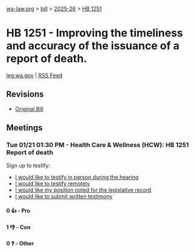 [wa-law.org](/) > [bill](/bill/) > [2025-26](/bill/2025-26/) > [HB 1251](/bill/2025-26/hb/1251/)

# HB 1251 - Improving the timeliness and accuracy of the issuance of a report of death.
[leg.wa.gov](https://app.leg.wa.gov/billsummary?BillNumber=1251&Year=2025&Initiative=false) | [RSS Feed](./rss.xml)

## Revisions
* [Original Bill](1/)

## Meetings
### Tue 01/21 01:30 PM - Health Care & Wellness (HCW): HB 1251 Report of death
Sign up to testify:
* [I would like to testify in person during the hearing](https://app.leg.wa.gov/csi/Testifier/Add?chamber=House&mId=32441&aId=161425&caId=24877&tId=1)
* [I would like to testify remotely](https://app.leg.wa.gov/csi/Testifier/Add?chamber=House&mId=32441&aId=161425&caId=24877&tId=2)
* [I would like my position noted for the legislative record](https://app.leg.wa.gov/csi/Testifier/Add?chamber=House&mId=32441&aId=161425&caId=24877&tId=3)
* [I would like to submit written testimony](https://app.leg.wa.gov/csi/Testifier/Add?chamber=House&mId=32441&aId=161425&caId=24877&tId=4)

#### 0 👍 - Pro

#### 1 👎 - Con

#### 0 ❓ - Other
